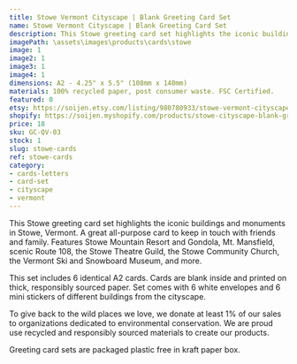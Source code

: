 ```yaml
---
title: Stowe Vermont Cityscape | Blank Greeting Card Set
name: Stowe Vermont Cityscape | Blank Greeting Card Set
description: This Stowe greeting card set highlights the iconic buildings and monuments in Stowe, Vermont. A great all-purpose card to keep in touch with friends and family. Features Stowe Mountain Resort and Gondola, Mt. Mansfield, scenic Route 108, the Stowe Theatre Guild, the Stowe Community Church, the Vermont Ski and Snowboard Museum, and more. Made in USA.
imagePath: \assets\images\products\cards\stowe
image: 1
image2: 1
image3: 1
image4: 1
dimensions: A2 - 4.25" x 5.5" (108mm x 140mm)
materials: 100% recycled paper, post consumer waste. FSC Certified.
featured: 0
etsy: https://soijen.etsy.com/listing/980780933/stowe-vermont-cityscape-blank-note-card?utm_source=Copy&utm_medium=ListingManager&utm_campaign=Share&utm_term=so.lmsm&share_time=1695261579273
shopify: https://soijen.myshopify.com/products/stowe-cityscape-blank-greeting-card-set
price: 18
sku: GC-QV-03
stock: 1
slug: stowe-cards
ref: stowe-cards
category:
- cards-letters
- card-set
- cityscape
- vermont
---
```

This Stowe greeting card set highlights the iconic buildings and monuments in Stowe, Vermont. A great all-purpose card to keep in touch with friends and family. Features Stowe Mountain Resort and Gondola, Mt. Mansfield, scenic Route 108, the Stowe Theatre Guild, the Stowe Community Church, the Vermont Ski and Snowboard Museum, and more.

This set includes 6 identical A2 cards. Cards are blank inside and printed on thick, responsibly sourced paper. Set comes with 6 white envelopes and 6 mini stickers of different buildings from the cityscape.

To give back to the wild places we love, we donate at least 1% of our sales to organizations dedicated to environmental conservation. We are proud use recycled and responsibly sourced materials to create our products.

Greeting card sets are packaged plastic free in kraft paper box.
